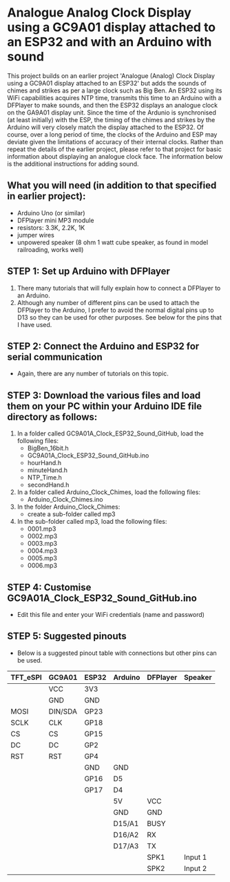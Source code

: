 # Analogue Analog Clock Display using a GC9A01 display attached to an ESP32 and with an Arduino with sound
This project builds on an earlier project 'Analogue (Analog) Clock Display using a GC9A01 display attached to an ESP32' but adds the sounds of chimes and strikes as per a large clock such as Big Ben.
An ESP32 using its WiFi capabilities acquires NTP time, transmits this time to an Arduino with a DFPlayer to make sounds, and then the ESP32 displays an analogue clock on the GA9A01 display unit.
Since the time of the Ardunio is synchronised (at least initially) with the ESP, the timing of the chimes and strikes by the Arduino will very closely match the display attached to the ESP32. Of course, over a long period of time, the clocks of the Arduino and ESP may deviate given the limitations of accuracy of their internal clocks.
Rather than repeat the details of the earlier project, please refer to that project for basic information about displaying an analogue clock face. The information below is the additional instructions for adding sound.

## What you will need (in addition to that specified in earlier project):
- Arduino Uno (or similar)
- DFPlayer mini MP3 module
- resistors: 3.3K, 2.2K, 1K
- jumper wires
- unpowered speaker (8 ohm 1 watt cube speaker, as found in model railroading, works well)

## STEP 1: Set up Arduino with DFPlayer
1. There many tutorials that will fully explain how to connect a DFPlayer to an Arduino.
1. Although any number of different pins can be used to attach the DFPlayer to the Arduino, I prefer to avoid the normal digital pins up to D13 so they can be used for other purposes. See below for the pins that I have used.

## STEP 2: Connect the Arduino and ESP32 for serial communication
- Again, there are any number of tutorials on this topic.

## STEP 3: Download the various files and load them on your PC within your Arduino IDE file directory as follows:
1. In a folder called GC9A01A_Clock_ESP32_Sound_GitHub, load the following files:
    - BigBen_16bit.h
    - GC9A01A_Clock_ESP32_Sound_GitHub.ino
    - hourHand.h
    - minuteHand.h
    - NTP_Time.h
    - secondHand.h
1. In a folder called Arduino_Clock_Chimes, load the following files:
    - Arduino_Clock_Chimes.ino
1. In the folder Arduino_Clock_Chimes:
    - create a sub-folder called mp3
1. In the sub-folder called mp3, load the following files:
    - 0001.mp3
    - 0002.mp3
    - 0003.mp3
    - 0004.mp3
    - 0005.mp3
    - 0006.mp3

## STEP 4: Customise GC9A01A_Clock_ESP32_Sound_GitHub.ino
- Edit this file and enter your WiFi credentials (name and password)

## STEP 5: Suggested pinouts
- Below is a suggested pinout table with connections but other pins can be used.

| TFT_eSPI  | GC9A01    | ESP32 | Arduino | DFPlayer  | Speaker |
| --------  | ------    | ----- | ------- | --------  | ------- |
|           |  VCC      | 3V3   |         |           |         |
|           |  GND      | GND   |         |           |         |
|   MOSI    | DIN/SDA   | GP23  |         |           |         |
|   SCLK    |  CLK      | GP18  |         |           |         |
|   CS      |  CS       | GP15  |         |           |         |
|   DC      |  DC       | GP2   |         |           |         |
|   RST     |  RST      | GP4   |         |           |         |
|           |           | GND   | GND     |           |         |
|           |           | GP16  | D5      |           |         | Note: 3.3k and 2.2k resistors in step-down shifter
|           |           | GP17  | D4      |           |         |
|           |           |       | 5V      | VCC       |         |
|           |           |       | GND     | GND       |         |
|           |           |       | D15/A1  | BUSY      |         |
|           |           |       | D16/A2  | RX        |         | Note: 1K resistor between D16/A2 and Rx
|           |           |       | D17/A3  | TX        |         |
|           |           |       |         | SPK1      | Input 1 | 8 ohm 1 watt cube speaker works well
|           |           |       |         | SPK2      | Input 2 |


